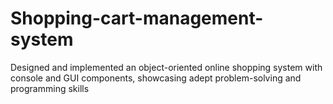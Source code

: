 # Shopping-cart-management-system
 Designed and implemented an object-oriented online shopping system with  console and GUI components, showcasing adept problem-solving and  programming skills
